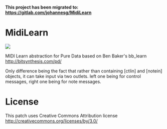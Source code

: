 **This project has been migrated to: https://gitlab.com/johannesg/MidiLearn**

# MidiLearn
![](https://enzienaudio.com/a/dave?fetch=https://raw.githubusercontent.com/johannesgunnar/MidiLearn/master/MidiLearn.pd)

MIDI Learn abstraction for Pure Data based on Ben Baker's bb_learn
http://bitsynthesis.com/pd/

Only difference being the fact that rather than containing [ctlin] and [notein] objects, it can take input via two outlets. left one being for control messages, right one being for note messages.

# License
This patch uses Creative Commons Attribution license
http://creativecommons.org/licenses/by/3.0/
